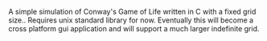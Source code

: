 A simple simulation of Conway's Game of Life written in C with a fixed grid size.. Requires unix standard library for now. Eventually this will become a cross platform gui application and will support a much larger indefinite grid.